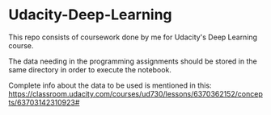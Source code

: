 # Udacity-Deep-Learning
This repo consists of coursework done by me for Udacity's Deep Learning course. 

The data needing in the programming assignments should be stored in the same directory in order to execute the notebook.

Complete info about the data to be used is mentioned in this: https://classroom.udacity.com/courses/ud730/lessons/6370362152/concepts/63703142310923#